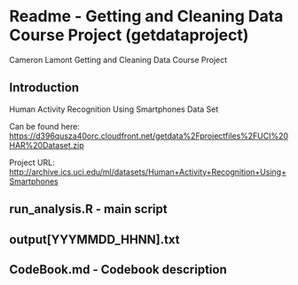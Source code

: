 # Readme - Getting and Cleaning Data Course Project (getdataproject)
Cameron Lamont
Getting and Cleaning Data Course Project

## Introduction

Human Activity Recognition Using Smartphones Data Set

Can be found here:
https://d396qusza40orc.cloudfront.net/getdata%2Fprojectfiles%2FUCI%20HAR%20Dataset.zip

Project URL: http://archive.ics.uci.edu/ml/datasets/Human+Activity+Recognition+Using+Smartphones

## run_analysis.R - main script

## output[YYYMMDD_HHNN].txt

## CodeBook.md - Codebook description


